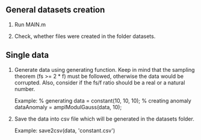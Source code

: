 ## General datasets creation

1) Run MAIN.m

2) Check, whether files were created in the folder datasets.

## Single data
1) Generate data using generating function. Keep in mind that the sampling
theorem (fs >= 2 * f) must be followed, otherwise the data would be corrupted. Also, consider if the fs/f ratio should be a real or a natural number.
    
    Example: 
        % generating
        data = constant(10, 10, 10);
        % creating anomaly
        dataAnomaly = amplModulGauss(data, 10);
        
2) Save the data into csv file which will be generated in the datasets folder.
        
    Example: 
        save2csv(data, 'constant.csv')
        
        
